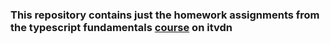 ### This repository contains just the homework assignments from the typescript fundamentals [course](https://itvdn.com/ua/video/javascript-fundamentals) on itvdn
